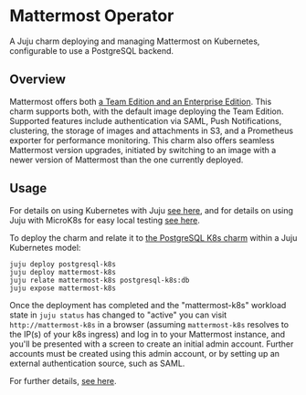 # Mattermost Operator

A Juju charm deploying and managing Mattermost on Kubernetes, configurable to use a PostgreSQL backend.

## Overview

Mattermost offers both [a Team Edition and an Enterprise Edition](https://mattermost.com/pricing-feature-comparison/).
This charm supports both, with the default image deploying the Team Edition. Supported
features include authentication via SAML, Push Notifications, clustering,
the storage of images and attachments in S3, and a Prometheus exporter for
performance monitoring. This charm also offers seamless Mattermost version
upgrades, initiated by switching to an image with a newer version of
Mattermost than the one currently deployed.

## Usage

For details on using Kubernetes with Juju [see here](https://juju.is/docs/kubernetes), and for
details on using Juju with MicroK8s for easy local testing [see here](https://juju.is/docs/microk8s-cloud).

To deploy the charm and relate it to [the PostgreSQL K8s charm](https://charmhub.io/postgresql-k8s) within a Juju
Kubernetes model:

    juju deploy postgresql-k8s
    juju deploy mattermost-k8s
    juju relate mattermost-k8s postgresql-k8s:db
    juju expose mattermost-k8s

Once the deployment has completed and the "mattermost-k8s" workload state in `juju
status` has changed to "active" you can visit `http://mattermost-k8s` in a browser
(assuming `mattermost-k8s` resolves to the IP(s) of your k8s ingress) and log in to
your Mattermost instance, and you'll be presented with a screen to create an
initial admin account. Further accounts must be created using this admin account, or by
setting up an external authentication source, such as SAML.

For further details, [see here](https://charmhub.io/mattermost-k8s/docs).
